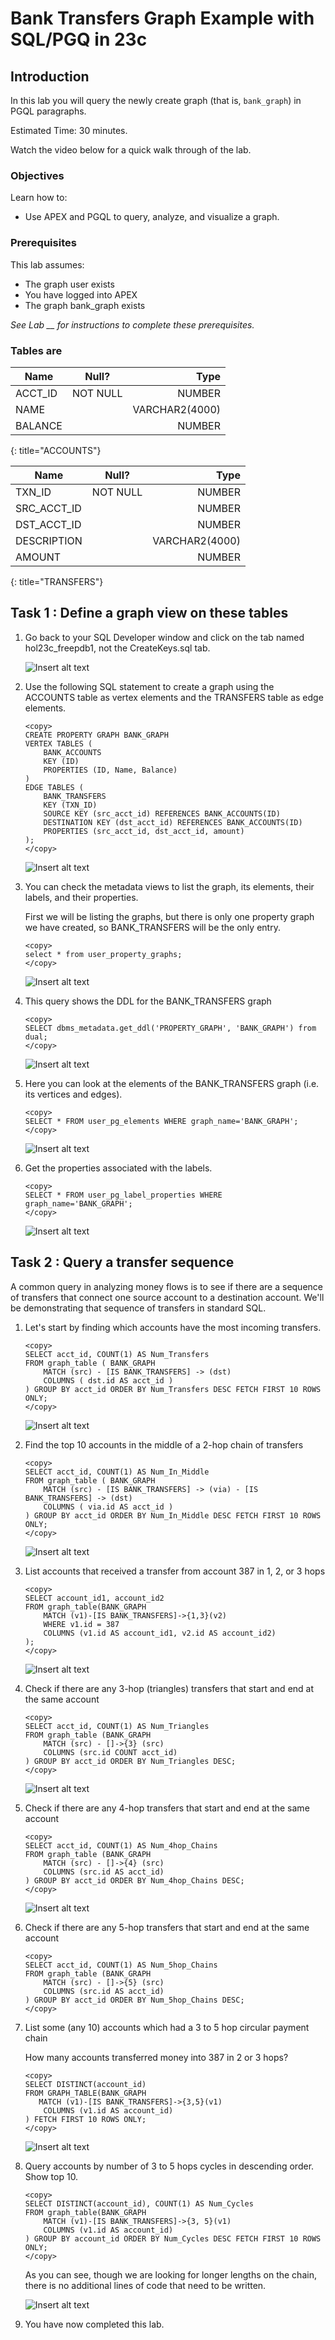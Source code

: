 # Bank Transfers Graph Example with SQL/PGQ in 23c

## Introduction

In this lab you will query the newly create graph (that is, `bank_graph`) in PGQL paragraphs.

Estimated Time: 30 minutes.

Watch the video below for a quick walk through of the lab.

<!-- update video link. Previous iteration: [](youtube:XnE1yw2k5IU) -->

### Objectives
Learn how to:
- Use APEX and PGQL to query, analyze, and visualize a graph.

### Prerequisites
This lab assumes:
- The graph user exists
- You have logged into APEX
- The graph bank_graph exists

*See Lab \_\_ for instructions to complete these prerequisites.*

### Tables are
| Name | Null? | Type |
| ------- |:--------:| --------------:|
| ACCT_ID | NOT NULL | NUMBER|
| NAME |  | VARCHAR2(4000) |
| BALANCE |  | NUMBER |
{: title="ACCOUNTS"}

| Name | Null? | Type |
| ------- |:--------:| --------------:|
| TXN_ID | NOT NULL | NUMBER|
| SRC\_ACCT\_ID |  | NUMBER |
| DST\_ACCT\_ID |  | NUMBER |
| DESCRIPTION |  | VARCHAR2(4000) |
| AMOUNT |  | NUMBER |
{: title="TRANSFERS"}

## Task 1 : Define a graph view on these tables

1. Go back to your SQL Developer window and click on the tab named hol23c_freepdb1, not the CreateKeys.sql tab.

    ![Insert alt text](images/example.png)


2. Use the following SQL statement to create a graph using the ACCOUNTS table as vertex elements and the TRANSFERS table as edge elements. 
    ```
    <copy>
    CREATE PROPERTY GRAPH BANK_GRAPH 
    VERTEX TABLES (
        BANK_ACCOUNTS
        KEY (ID)
        PROPERTIES (ID, Name, Balance) 
    )
    EDGE TABLES (
        BANK_TRANSFERS 
        KEY (TXN_ID) 
        SOURCE KEY (src_acct_id) REFERENCES BANK_ACCOUNTS(ID)
        DESTINATION KEY (dst_acct_id) REFERENCES BANK_ACCOUNTS(ID)
        PROPERTIES (src_acct_id, dst_acct_id, amount)
    );
    </copy>
    ```

    ![Insert alt text](images/example.png)


3. You can check the metadata views to list the graph, its elements, their labels, and their properties. 

    First we will be listing the graphs, but there is only one property graph we have created, so BANK_TRANSFERS will be the only entry.
    ```
    <copy>
    select * from user_property_graphs;
    </copy>
    ```

    ![Insert alt text](images/example.png)

4. This query shows the DDL for the BANK_TRANSFERS graph 

    ```
    <copy>
    SELECT dbms_metadata.get_ddl('PROPERTY_GRAPH', 'BANK_GRAPH') from dual;
    </copy>
    ```
    ![Insert alt text](images/example.png)


4. Here you can look at the elements of the BANK_TRANSFERS graph (i.e. its vertices and edges).
    ```
    <copy>
    SELECT * FROM user_pg_elements WHERE graph_name='BANK_GRAPH';
    </copy>
    ```

    ![Insert alt text](images/example.png)

<!-- 5. These are the labels used in the graph.
    ```
    <copy>
    select * from user_pg_labels
    where graph_name='BANK_TRANSFERS';
    </copy>
    ```

    ![Insert alt text](images/example.png) -->

6. Get the properties associated with the labels.
    ```
    <copy>
    SELECT * FROM user_pg_label_properties WHERE graph_name='BANK_GRAPH';
    </copy>
    ```

    ![Insert alt text](images/example.png)

<!-- 7. 

    ```
    <copy>
    select label_name, property_name, data_type from user_pg_label_properties
    where graph_name='BANK_TRANSFERS' order by label_name;
    </copy>
    ```

    ![Insert alt text](images/example.png) -->


## Task 2 : Query a transfer sequence
A common query in analyzing money flows is to see if there are a sequence of transfers that connect one source account to a destination account. We'll be demonstrating that sequence of transfers in standard SQL.

1. Let's start by finding which accounts have the most incoming transfers.
    ```
    <copy>
    SELECT acct_id, COUNT(1) AS Num_Transfers 
    FROM graph_table ( BANK_GRAPH 
        MATCH (src) - [IS BANK_TRANSFERS] -> (dst) 
        COLUMNS ( dst.id AS acct_id )
    ) GROUP BY acct_id ORDER BY Num_Transfers DESC FETCH FIRST 10 ROWS ONLY;
    </copy>
    ```
    ![Insert alt text](images/example.png)


2.  Find the top 10 accounts in the middle of a 2-hop chain of transfers
    ```
    <copy>
    SELECT acct_id, COUNT(1) AS Num_In_Middle 
    FROM graph_table ( BANK_GRAPH 
        MATCH (src) - [IS BANK_TRANSFERS] -> (via) - [IS BANK_TRANSFERS] -> (dst) 
        COLUMNS ( via.id AS acct_id )
    ) GROUP BY acct_id ORDER BY Num_In_Middle DESC FETCH FIRST 10 ROWS ONLY;
    </copy>
    ```
    ![Insert alt text](images/example.png)


3. List accounts that received a transfer from account 387 in 1, 2, or 3 hops
    ```
    <copy>
    SELECT account_id1, account_id2 
    FROM graph_table(BANK_GRAPH
        MATCH (v1)-[IS BANK_TRANSFERS]->{1,3}(v2) 
        WHERE v1.id = 387 
        COLUMNS (v1.id AS account_id1, v2.id AS account_id2)
    );
    </copy>
    ```

    ![Insert alt text](images/example.png)


4. Check if there are any 3-hop (triangles) transfers that start and end at the same account
    ```
    <copy>
    SELECT acct_id, COUNT(1) AS Num_Triangles 
    FROM graph_table (BANK_GRAPH 
        MATCH (src) - []->{3} (src) 
        COLUMNS (src.id COUNT acct_id) 
    ) GROUP BY acct_id ORDER BY Num_Triangles DESC;
    </copy>
    ```

    ![Insert alt text](images/example.png)

5. Check if there are any 4-hop transfers that start and end at the same account 

    ```
    <copy>
    SELECT acct_id, COUNT(1) AS Num_4hop_Chains 
    FROM graph_table (BANK_GRAPH 
        MATCH (src) - []->{4} (src) 
        COLUMNS (src.id AS acct_id) 
    ) GROUP BY acct_id ORDER BY Num_4hop_Chains DESC;
    </copy>
    ```

    ![Insert alt text](images/example.png)

6. Check if there are any 5-hop transfers that start and end at the same account

    ```
    <copy>
   SELECT acct_id, COUNT(1) AS Num_5hop_Chains 
    FROM graph_table (BANK_GRAPH 
        MATCH (src) - []->{5} (src) 
        COLUMNS (src.id AS acct_id) 
    ) GROUP BY acct_id ORDER BY Num_5hop_Chains DESC;
    </copy>
    ```
    
7.  List some (any 10) accounts which had a 3 to 5 hop circular payment chain 

    How many accounts transferred money into 387 in 2 or 3 hops?
    ```
    <copy>
    SELECT DISTINCT(account_id) 
    FROM GRAPH_TABLE(BANK_GRAPH
       MATCH (v1)-[IS BANK_TRANSFERS]->{3,5}(v1)
        COLUMNS (v1.id AS account_id)  
    ) FETCH FIRST 10 ROWS ONLY;
    </copy>
    ```

    ![Insert alt text](images/example.png)

8.  Query accounts by number of 3 to 5 hops cycles in descending order. Show top 10.
    ```
    <copy>
    SELECT DISTINCT(account_id), COUNT(1) AS Num_Cycles 
    FROM graph_table(BANK_GRAPH
        MATCH (v1)-[IS BANK_TRANSFERS]->{3, 5}(v1) 
        COLUMNS (v1.id AS account_id) 
    ) GROUP BY account_id ORDER BY Num_Cycles DESC FETCH FIRST 10 ROWS ONLY;
    </copy>
    ```

    As you can see, though we are looking for longer lengths on the chain, there is no additional lines of code that need to be written.

    ![Insert alt text](images/example.png)



9. You have now completed this lab.